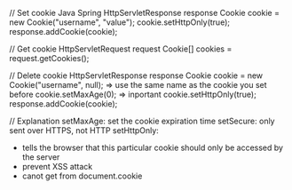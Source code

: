 // Set cookie Java Spring
HttpServletResponse response
Cookie cookie = new Cookie("username", "value");
cookie.setHttpOnly(true);
response.addCookie(cookie);

// Get cookie
HttpServletRequest request
Cookie[] cookies = request.getCookies();

// Delete cookie
HttpServletResponse response
Cookie cookie = new Cookie("username", null); => use the same name as the cookie you set before
cookie.setMaxAge(0); => inportant
cookie.setHttpOnly(true);
response.addCookie(cookie);

// Explanation
setMaxAge: set the cookie expiration time
setSecure: only sent over HTTPS, not HTTP
setHttpOnly:
- tells the browser that this particular cookie should only be accessed by the server
- prevent XSS attack
- canot get from document.cookie

